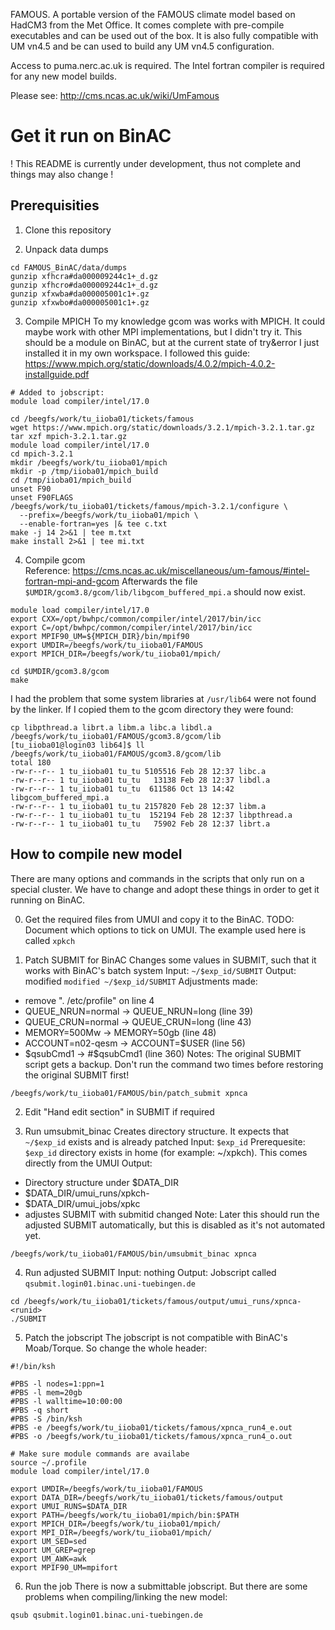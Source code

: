 FAMOUS. A portable version of the FAMOUS climate model based on HadCM3
from the Met Office. It comes complete with pre-compile executables
and can be used out of the box. It is also fully compatible with
UM vn4.5 and be can used to build any UM vn4.5 configuration.

Access to puma.nerc.ac.uk is required. The Intel fortran compiler is required
for any new model builds.

Please see: http://cms.ncas.ac.uk/wiki/UmFamous

# Get it run on BinAC

! This README is currently under development, thus not complete and things may also change !

## Prerequisities

1. Clone this repository

2. Unpack data dumps
```
cd FAMOUS_BinAC/data/dumps
gunzip xfhcra#da000009244c1+_d.gz 
gunzip xfhcro#da000009244c1+_d.gz 
gunzip xfxwba#da000005001c1+.gz 
gunzip xfxwbo#da000005001c1+.gz 
```

3. Compile MPICH
To my knowledge gcom was works with MPICH.
It could maybe work with other MPI implementations, but I didn't try it.
This should be a module on BinAC, but at the current state of try&error I just installed it in my own workspace.
I followed this guide: https://www.mpich.org/static/downloads/4.0.2/mpich-4.0.2-installguide.pdf

```
# Added to jobscript:
module load compiler/intel/17.0

cd /beegfs/work/tu_iioba01/tickets/famous
wget https://www.mpich.org/static/downloads/3.2.1/mpich-3.2.1.tar.gz
tar xzf mpich-3.2.1.tar.gz
module load compiler/intel/17.0
cd mpich-3.2.1
mkdir /beegfs/work/tu_iioba01/mpich
mkdir -p /tmp/iioba01/mpich_build
cd /tmp/iioba01/mpich_build
unset F90
unset F90FLAGS
/beegfs/work/tu_iioba01/tickets/famous/mpich-3.2.1/configure \
  --prefix=/beegfs/work/tu_iioba01/mpich \
  --enable-fortran=yes |& tee c.txt
make -j 14 2>&1 | tee m.txt
make install 2>&1 | tee mi.txt
```

4. Compile gcom</br>
Reference: https://cms.ncas.ac.uk/miscellaneous/um-famous/#intel-fortran-mpi-and-gcom
Afterwards the file `$UMDIR/gcom3.8/gcom/lib/libgcom_buffered_mpi.a` should now exist.

```
module load compiler/intel/17.0
export CXX=/opt/bwhpc/common/compiler/intel/2017/bin/icc
export C=/opt/bwhpc/common/compiler/intel/2017/bin/icc
export MPIF90_UM=${MPICH_DIR}/bin/mpif90
export UMDIR=/beegfs/work/tu_iioba01/FAMOUS
export MPICH_DIR=/beegfs/work/tu_iioba01/mpich/

cd $UMDIR/gcom3.8/gcom
make
```

I had the problem that some system libraries at `/usr/lib64` were not found by the linker. If I copied them to the gcom directory they were found:

```
cp libpthread.a librt.a libm.a libc.a libdl.a /beegfs/work/tu_iioba01/FAMOUS/gcom3.8/gcom/lib
[tu_iioba01@login03 lib64]$ ll /beegfs/work/tu_iioba01/FAMOUS/gcom3.8/gcom/lib
total 180
-rw-r--r-- 1 tu_iioba01 tu_tu 5105516 Feb 28 12:37 libc.a
-rw-r--r-- 1 tu_iioba01 tu_tu   13138 Feb 28 12:37 libdl.a
-rw-r--r-- 1 tu_iioba01 tu_tu  611586 Oct 13 14:42 libgcom_buffered_mpi.a
-rw-r--r-- 1 tu_iioba01 tu_tu 2157820 Feb 28 12:37 libm.a
-rw-r--r-- 1 tu_iioba01 tu_tu  152194 Feb 28 12:37 libpthread.a
-rw-r--r-- 1 tu_iioba01 tu_tu   75902 Feb 28 12:37 librt.a
```

## How to compile new model

There are many options and commands in the scripts that only run on a special cluster.
We have to change and adopt these things in order to get it running on BinAC.

0. Get the required files from UMUI and copy it to the BinAC.
TODO: Document which options to tick on UMUI.
The example used here is called `xpkch`

1. Patch SUBMIT for BinAC
Changes some values in SUBMIT, such that it works with BinAC's batch system
Input: `~/$exp_id/SUBMIT`
Output: modified `modified ~/$exp_id/SUBMIT`
Adjustments made:
 - remove ". /etc/profile" on line 4
 - QUEUE_NRUN=normal -> QUEUE_NRUN=long (line 39)
 - QUEUE_CRUN=normal -> QUEUE_CRUN=long (line 43)
 - MEMORY=500Mw -> MEMORY=50gb (line 48)
 - ACCOUNT=n02-qesm -> ACCOUNT=$USER (line 56)
 - $qsubCmd1 -> #$qsubCmd1 (line 360)
 Notes: The original SUBMIT script gets a backup. Don't run the command two times before restoring the original SUBMIT first!
 
 ```
 /beegfs/work/tu_iioba01/FAMOUS/bin/patch_submit xpnca
 ```
 
 2. Edit "Hand edit section" in SUBMIT if required
 
 3. Run umsubmit_binac
 Creates directory structure. It expects that `~/$exp_id` exists and is already patched
 Input: `$exp_id`
 Prerequesite: `$exp_id` directory exists in home (for example: ~/xpkch). This comes directly from the UMUI
 Output: 
 - Directory structure under $DATA_DIR
 - $DATA_DIR/umui_runs/xpkch-<runid>
 - $DATA_DIR/umui_jobs/xpkc
 - adjustes SUBMIT with submitid changed
 Note: Later this should run the adjusted SUBMIT automatically, but this is disabled as it's not automated yet.
 
 ```
 /beegfs/work/tu_iioba01/FAMOUS/bin/umsubmit_binac xpnca
 ```
 
 4. Run adjusted SUBMIT
 Input: nothing
 Output: Jobscript called `qsubmit.login01.binac.uni-tuebingen.de`
 
 ```
 cd /beegfs/work/tu_iioba01/tickets/famous/output/umui_runs/xpnca-<runid>
./SUBMIT
 ```
 
 5. Patch the jobscript
 The jobscript is not compatible with BinAC's Moab/Torque. So change the whole header:
 
 ```
 #!/bin/ksh

#PBS -l nodes=1:ppn=1
#PBS -l mem=20gb
#PBS -l walltime=10:00:00
#PBS -q short
#PBS -S /bin/ksh
#PBS -e /beegfs/work/tu_iioba01/tickets/famous/xpnca_run4_e.out
#PBS -o /beegfs/work/tu_iioba01/tickets/famous/xpnca_run4_o.out

# Make sure module commands are availabe
source ~/.profile
module load compiler/intel/17.0

export UMDIR=/beegfs/work/tu_iioba01/FAMOUS
export DATA_DIR=/beegfs/work/tu_iioba01/tickets/famous/output
export UMUI_RUNS=$DATA_DIR
export PATH=/beegfs/work/tu_iioba01/mpich/bin:$PATH
export MPICH_DIR=/beegfs/work/tu_iioba01/mpich/
export MPI_DIR=/beegfs/work/tu_iioba01/mpich/
export UM_SED=sed
export UM_GREP=grep
export UM_AWK=awk
export MPIF90_UM=mpifort
```

 6. Run the job
 There is now a submittable jobscript. But there are some problems when compiling/linking the new model:
 
 ```
 qsub qsubmit.login01.binac.uni-tuebingen.de
 ```

